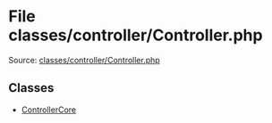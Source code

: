 File classes/controller/Controller.php
=========

Source: [classes/controller/Controller.php](https://github.com/PrestaShop/PrestaShop/blob/1.5.6.2/classes/controller/Controller.php)


Classes
-------

* [ControllerCore](class.ControllerCore.md)

